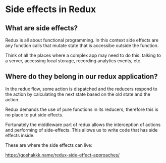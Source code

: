 # Side effects in Redux
## What are side effects?

Redux is all about functional programming. In this context side effects are any function calls that mutate state that is accessibe outside the function.

Think of all the places where a complex app may need to do this: talking to a server, accessing local storage, recording analytics events, etc.

## Where do they belong in our redux application?
In the redux flow, some action is dispatched and the reducers respond to the action by calculating the next state based on the old state and the action.

Redux demands the use of pure functions in its reducers, therefore this is no place to put side effects.

Fortunately the middleware part of redux allows the interception of actions and performing of side-effects. This allows us to write code that has side effects inside.

These are where the side effects can live:

https://goshakkk.name/redux-side-effect-approaches/
